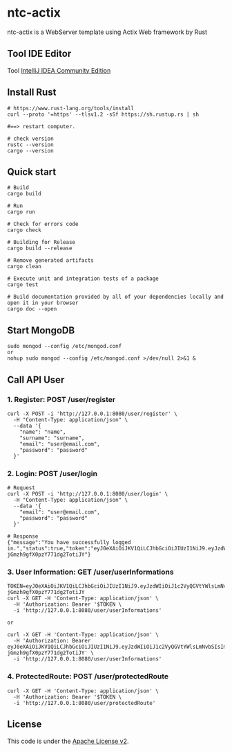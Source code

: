 # ntc-actix
ntc-actix is a WebServer template using Actix Web framework by Rust  


## Tool IDE Editor
Tool [IntelliJ IDEA Community Edition](https://www.jetbrains.com/idea/download/)  


## Install Rust
```shell
# https://www.rust-lang.org/tools/install
curl --proto '=https' --tlsv1.2 -sSf https://sh.rustup.rs | sh

#==> restart computer.

# check version
rustc --version
cargo --version
```

## Quick start
```shell
# Build
cargo build

# Run
cargo run

# Check for errors code
cargo check

# Building for Release
cargo build --release

# Remove generated artifacts
cargo clean

# Execute unit and integration tests of a package
cargo test

# Build documentation provided by all of your dependencies locally and open it in your browser
cargo doc --open
```

## Start MongoDB
```shell
sudo mongod --config /etc/mongod.conf
or
nohup sudo mongod --config /etc/mongod.conf >/dev/null 2>&1 &
```

## Call API User
### 1. Register: POST /user/register
```shell
curl -X POST -i 'http://127.0.0.1:8080/user/register' \
  -H "Content-Type: application/json" \
  --data '{
    "name": "name",
    "surname": "surname",
    "email": "user@email.com",
    "password": "password"
  }'
```

### 2. Login: POST /user/login
```shell
# Request
curl -X POST -i 'http://127.0.0.1:8080/user/login' \
  -H "Content-Type: application/json" \
  --data '{
    "email": "user@email.com",
    "password": "password"
  }'

# Response
{"message":"You have successfully logged in.","status":true,"token":"eyJ0eXAiOiJKV1QiLCJhbGciOiJIUzI1NiJ9.eyJzdWIiOiJ1c2VyQGVtYWlsLmNvbSIsImV4cCI6MTYwOTUzNTE1NH0.TMVWEsH2r_4FjE28S-jGmzh9gfX0pzY771dg2TotiJY"}
```

### 3. User Information: GET /user/userInformations
```shell
TOKEN=eyJ0eXAiOiJKV1QiLCJhbGciOiJIUzI1NiJ9.eyJzdWIiOiJ1c2VyQGVtYWlsLmNvbSIsImV4cCI6MTYwOTUzNTE1NH0.TMVWEsH2r_4FjE28S-jGmzh9gfX0pzY771dg2TotiJY
curl -X GET -H 'Content-Type: application/json' \
  -H 'Authorization: Bearer '$TOKEN \
  -i 'http://127.0.0.1:8080/user/userInformations'

or

curl -X GET -H 'Content-Type: application/json' \
  -H 'Authorization: Bearer eyJ0eXAiOiJKV1QiLCJhbGciOiJIUzI1NiJ9.eyJzdWIiOiJ1c2VyQGVtYWlsLmNvbSIsImV4cCI6MTYwOTUzNTE1NH0.TMVWEsH2r_4FjE28S-jGmzh9gfX0pzY771dg2TotiJY' \
  -i 'http://127.0.0.1:8080/user/userInformations'
```

### 4. ProtectedRoute: POST /user/protectedRoute
```shell
curl -X GET -H 'Content-Type: application/json' \
  -H 'Authorization: Bearer '$TOKEN \
  -i 'http://127.0.0.1:8080/user/protectedRoute'
```


## License
This code is under the [Apache License v2](https://www.apache.org/licenses/LICENSE-2.0).  
